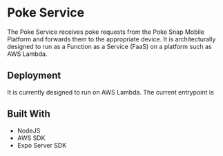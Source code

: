 # Poke Service

The Poke Service receives poke requests from the Poke Snap Mobile Platform and forwards them to the appropriate device. It is architecturally designed to run as a Function as a Service (FaaS) on a platform such as AWS Lambda.

## Deployment
It is currently designed to run on AWS Lambda. The current entrypoint is 

## Built With
- NodeJS
- AWS SDK
- Expo Server SDK